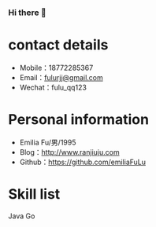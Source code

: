 ### Hi there 👋

# contact details

- Mobile：18772285367
- Email：fulurjj@gmail.com
- Wechat：fulu_qq123

# Personal information
 - Emilia Fu/男/1995
 - Blog：http://www.ranjiuju.com
 - Github：https://github.com/emiliaFuLu


# Skill list
  Java Go 
  
<!--
**emiliaFuLu/emiliaFuLu** is a ✨ _special_ ✨ repository because its `README.md` (this file) appears on your GitHub profile.

Here are some ideas to get you started:

- 🔭 I’m currently working on ...
- 🌱 I’m currently learning ...
- 👯 I’m looking to collaborate on ...
- 🤔 I’m looking for help with ...
- 💬 Ask me about ...
- 📫 How to reach me: ...
- 😄 Pronouns: ...
- ⚡ Fun fact: ...
-->
